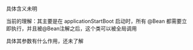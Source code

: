 具体含义未明

当前的理解：其主要是在 applicationStartBoot 启动时，所有 @Bean 都需要立即执行，并且被@Bean注解之后，这个类可以被全局调用

具体其参数有什么作用，还未了解